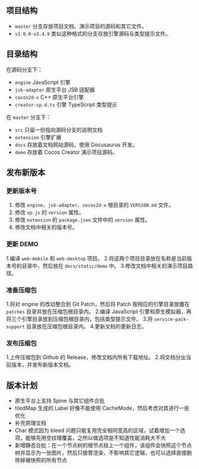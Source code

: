 ## 项目结构

- `master` 分支存放项目文档、演示项目的源码和其它文件。
- `v1.0.0-v2.4.9` 类似这种格式的分支存放引擎源码与类型提示文件。
  
## 目录结构

在源码分支下：

-  `engine` JavaScript 引擎
-  `jsb-adapter` 原生平台 JSB 适配器
-  `cocos2d-x` C++ 原生平台引擎
-  `creator-sp.d.ts` 引擎 TypeScript 类型提示

在 `master` 分支下：

- `src` 只留一份指向源码分支的说明文档
- `extension` 引擎扩展
- `docs` 存放着文档网站源码，使用 Docusaurus 开发。
- `demo` 存放着 Cocos Creator 演示项目源码。

## 发布新版本

### 更新版本号

1. 修改 `engine`、`jsb-adapter`、`cocos2d-x` 根目录的 `VERSION.md` 文件。
2. 修改 `sp.js` 的 `version` 属性。
3. 修改 `extension` 的 `package.json` 文件中的 `version` 属性。
4. 修改文档中相关的版本号。

### 更新 DEMO

1.编译 `web-mobile` 和 `web-desktop` 项目。
2.将这两个项目目录放在名称是当前版本号的目录中，然后放在 `docs/static/demo` 中。
3.修改文档中相关的演示项目路径。

### 准备压缩包

1.将对 engine 的改动整合到 Git Patch，然后将 Patch 按相应的引擎目录放置在 `patches` 目录并放在压缩包根目录内。
2.编译 JavaScript 引擎和原生模拟器，再将三个引擎目录放到压缩包根目录内，包括类型提示文件。
3.将 `service-pack-support` 目录放在压缩包根目录内。
4.更新文档的更新日志。

### 发布压缩包

1.上传压缩包到 Github 的 Release，修改文档内所有下载地址。
2.将文档分出当前版本，并发布新版本文档。

## 版本计划

- 原生平台上支持 Spine 与其它组件合批
- tiledMap 生成的 Label 好像不能使用 CacheMode，然后考虑对其进行一些优化
- 补充原理文档
- Char 模式因为 bleed 问题只能复用完全相同宽高的区域，试着增加一个选项，能够先用空纹理覆盖，之所以做选项是不知道性能消耗大不大
- 新增静态合批：在一个节点树的根节点挂上一个组件，该组件会快照这个节点树并显示为一张图片，然后只接管渲染，不影响其它逻辑，也可以选择直接删除掉被快照的所有节点
